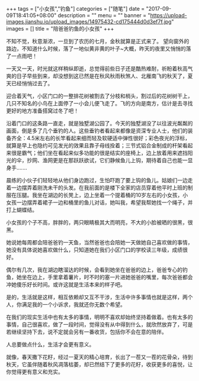 +++
tags = ["小女孩","钓鱼"]
categories = ["随笔"]
date = "2017-09-09T18:41:05+08:00"
description = ""
menu = ""
banner = "https://upload-images.jianshu.io/upload_images/14975432-cd175444d0d3ef7f.jpg"
images = []
title = "陪爸爸钓鱼的小女孩"
+++

<!--more-->


不知不觉，秋意渐浓，一旦到了农历的七月，金秋就算是正式来了。
望向窗外的路边，不知道什么时候，落了一地似黄非黄的叶子~大概，昨天的夜里又悄悄的落了一点雨吧！

一天又一天，时光就这样稍纵即逝，总觉得前些日子还是酷热难耐，祈盼着秋高气爽的日子早些到来，却没想到这已然是在秋风秋雨秋煞人、北雁南飞的秋天了，夏天已经悄悄过去了。

迎合着天气，小区门口的一整排花树被割去了分枝和梢头，割过后的花树树干上，几只不知名的小鸟在上面停了一小会儿便飞走了。飞的方向是南方，估计是去寻找更好的地方准备搭窝过冬了吧！

沿着门口的这条路一直走，就是独墅湖公园了。今天的独墅湖没了以往波光粼粼的画面，倒是多了几个垂钓的人。这些垂钓者看起来都像是资深专业人士，他们的装备齐全：4.5米左右的长竿看起来细而轻及软硬适中弹性很好；彩色夜光的浮标，就算是早上也隐约可见发光的效果且靠子母线拴着；三节式铝合金制成的杆架看起来很是霸气；他们坐在看起来似多功能的很是结实的座椅上，边上放着用来遮挡阳光的伞，抄网、渔网更是在那跃跃欲试，它们静候鱼儿上钩，期待着自己也能一显身手.......

晨练的小伙子们轻轻地从他们身边跑过，生怕吓跑了要上钩的鱼儿。姑娘们一边走着一边摆弄着刚洗未干的头发。在我前面的是楼下全家的店员穿着他平时上班的制服在压腿。我坐在湖边的长凳上，边上坐着一个提着桶的10岁左右的小女孩，小女孩一边摆弄着裙子一边和桶里的鱼儿对话，她叫我，希望我帮她找一个绳子，并打上蝴蝶结。

小女孩的个子不高，胖胖的，两只眼睛极其大而明亮，不大的小脸被晒的很黑，很黑。

她说她每周都会陪爸爸钓一天鱼，当然爸爸也会陪她一天做她自己喜欢做的事情，她没有具体说她喜欢做什么，只知道她在我们小区门口的学校读三年级，成绩很好。

偶尔有几次，我在湖边瞎溜达的时候，会看到她坐在爸爸的边上，爸爸专心的钓鱼，她坐在边上，手里拿着薯片，时不时的塞一片进她爸爸的嘴里，每次爸爸都会冲她傻乐好长时间。或许这就是生活本来的样子吧。

是的，生活就是这样，相互依赖却又互不干涉，生活中许多事情也就是这样，两个人，你满足我的一个小诉求，我就还你无数个希望。

在我们的现实生活中也有太多的事情，明明不喜欢却始终坚持着做着。也有太多的事情，自己很喜欢，做了一段时间，觉得没有从中得到什么，就欣然放弃了，可是若继续坚持下去，说不定就会另有一番收货，包括你不会在意的陪伴。

人总要做点什么，生活才会更有意义。

就像，春天撒下花籽，经过一夏天的精心培育，长出了一茬又一茬的花骨朵，待到秋天，它虽伴随着秋风凋落枯萎，却已然结下了更多的花籽，收获更多的喜悦，让你觉得更有意义和充实。